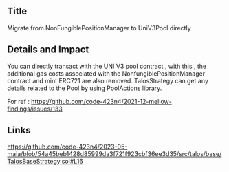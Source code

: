 ## Title
Migrate from NonFungiblePositionManager to UniV3Pool directly

## Details and Impact
You can directly transact with the UNI V3 pool contract , with this , the additional gas costs associated with the NonfungiblePositionManager contract and mint ERC721 are also removed. TalosStrategy can get any details related to the Pool by using PoolActions library. 

For ref :
https://github.com/code-423n4/2021-12-mellow-findings/issues/133

## Links
https://github.com/code-423n4/2023-05-maia/blob/54a45beb1428d85999da3f721f923cbf36ee3d35/src/talos/base/TalosBaseStrategy.sol#L16